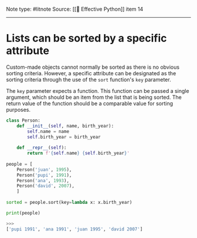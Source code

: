 Note type: #litnote
Source: [[📖 Effective Python]] item 14

---
# Lists can be sorted by a specific attribute
Custom-made objects cannot normally be sorted as there is no obvious sorting criteria. However, a specific attribute can be designated as the sorting criteria through the use of the `sort` function's `key` parameter.

The `key` parameter expects a function. This function can be passed a single argument, which should be an item from the list that is being sorted. The return value of the function should be a comparable value for sorting purposes.
```python
class Person:
	def __init__(self, name, birth_year):
		self.name = name
		self.birth_year = birth_year
		
	def __repr__(self):
		return f'{self.name} {self.birth_year}'
		
people = [
	Person('juan', 1995),
	Person('pupi', 1991),
	Person('ana', 1993),
	Person('david', 2007),
	]
	
sorted = people.sort(key=lambda x: x.birth_year)

print(people)

>>>
['pupi 1991', 'ana 1991', 'juan 1995', 'david 2007']
```